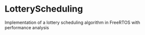 # LotteryScheduling
Implementation of a lottery scheduling algorithm in FreeRTOS with performance analysis
